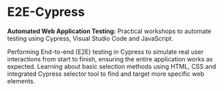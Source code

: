 # E2E-Cypress

**Automated Web Application Testing:** 
Practical workshops to automate testing using Cypress, Visual Studio Code and JavaScript. 

Performing End-to-end (E2E) testing in Cypress to simulate real user interactions from start to finish, ensuring the entire application works as expected.
Learning about basic selection methods using HTML, CSS and integrated Cypress selector tool to find and target more specific web elements. 
